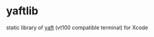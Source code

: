 # yaftlib

static library of [yaft](https://github.com/uobikiemukot/yaft) (vt100 compatible terminal) for Xcode
